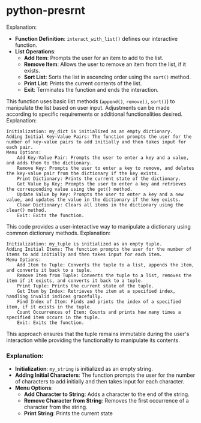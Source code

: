 # python-presrnt
 Explanation:
- **Function Definition**: `interact_with_list()` defines our interactive function.
- **List Operations**:
  - **Add Item**: Prompts the user for an item to add to the list.
  - **Remove Item**: Allows the user to remove an item from the list, if it exists.
  - **Sort List**: Sorts the list in ascending order using the `sort()` method.
  - **Print List**: Prints the current contents of the list.
  - **Exit**: Terminates the function and ends the interaction.

This function uses basic list methods (`append()`, `remove()`, `sort()`) to manipulate the list based on user input. Adjustments can be made according to specific requirements or additional functionalities desired.
Explanation:

    Initialization: my_dict is initialized as an empty dictionary.
    Adding Initial Key-Value Pairs: The function prompts the user for the number of key-value pairs to add initially and then takes input for each pair.
    Menu Options:
        Add Key-Value Pair: Prompts the user to enter a key and a value, and adds them to the dictionary.
        Remove Key: Prompts the user to enter a key to remove, and deletes the key-value pair from the dictionary if the key exists.
        Print Dictionary: Prints the current state of the dictionary.
        Get Value by Key: Prompts the user to enter a key and retrieves the corresponding value using the get() method.
        Update Value by Key: Prompts the user to enter a key and a new value, and updates the value in the dictionary if the key exists.
        Clear Dictionary: Clears all items in the dictionary using the clear() method.
        Exit: Exits the function.

This code provides a user-interactive way to manipulate a dictionary using common dictionary methods.
Explanation:

    Initialization: my_tuple is initialized as an empty tuple.
    Adding Initial Items: The function prompts the user for the number of items to add initially and then takes input for each item.
    Menu Options:
        Add Item to Tuple: Converts the tuple to a list, appends the item, and converts it back to a tuple.
        Remove Item from Tuple: Converts the tuple to a list, removes the item if it exists, and converts it back to a tuple.
        Print Tuple: Prints the current state of the tuple.
        Get Item by Index: Retrieves the item at a specified index, handling invalid indices gracefully.
        Find Index of Item: Finds and prints the index of a specified item, if it exists in the tuple.
        Count Occurrences of Item: Counts and prints how many times a specified item occurs in the tuple.
        Exit: Exits the function.

This approach ensures that the tuple remains immutable during the user's interaction while providing the functionality to manipulate its contents.




### Explanation:
- **Initialization**: `my_string` is initialized as an empty string.
- **Adding Initial Characters**: The function prompts the user for the number of characters to add initially and then takes input for each character.
- **Menu Options**:
  - **Add Character to String**: Adds a character to the end of the string.
  - **Remove Character from String**: Removes the first occurrence of a character from the string.
  - **Print String**: Prints the current state
